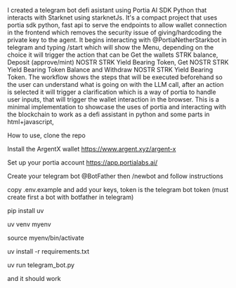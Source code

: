 I created a telegram bot defi asistant using Portia AI SDK Python that interacts with Starknet using starknetJs.
It's a compact project that uses portia sdk python, fast api to serve the endpoints to allow wallet connection in the frontend which removes the security issue of giving/hardcoding the private key to the agent.
It begins interacting with @PortiaNetherStarkbot in telegram and typing /start which will show the Menu, depending on the choice it will trigger the action that can be Get the wallets STRK balance, Deposit (approve/mint) NOSTR STRK Yield Bearing Token, Get NOSTR STRK Yield Bearing Token Balance and Withdraw NOSTR STRK Yield Bearing Token.
The workflow shows the steps that will be executed beforehand so the user can understand what is going on with the LLM call, after an action is selected it will trigger a clarification which is a way of portia to handle user inputs, that will trigger the wallet interaction in the browser.
This is a minimal implementation to showcase the uses of portia and interacting with the blockchain to work as a defi assistant in python and some parts in html+javascript,

How to use, clone the repo

Install the ArgentX wallet https://www.argent.xyz/argent-x

Set up your portia account https://app.portialabs.ai/

Create your telegram bot @BotFather then /newbot and follow instructions

copy .env.example and add your keys, token is the telegram bot token (must create first a bot with botfather in telegram)

pip install uv

uv venv myenv

source myenv/bin/activate

uv install -r requirements.txt

uv run telegram_bot.py

and it should work
